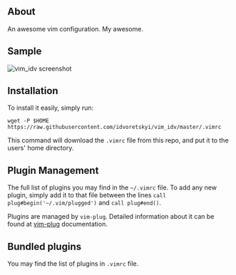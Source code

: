 About
-----

An awesome vim configuration. My awesome.

Sample
------

![vim_idv screenshot](https://i.imgur.com/49eemuO.png)

Installation
------------

To install it easily, simply run:

`wget -P $HOME
https://raw.githubusercontent.com/idvoretskyi/vim_idv/master/.vimrc`

This command will download the `.vimrc` file from this repo, and put it to the users' home directory.

Plugin Management
-----------------

The full list of plugins you may find in the `~/.vimrc` file. To add any new plugin, simply add it to that file between the lines `call
plug#begin('~/.vim/plugged')` and `call plug#end()`.

Plugins are managed by `vim-plug`. Detailed information about it can be found at [vim-plug](https://github.com/junegunn/vim-plug) documentation.

Bundled plugins
---------------

You may find the list of plugins in `.vimrc` file.
